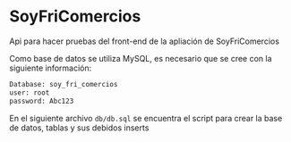 # SoyFriComercios
Api para hacer pruebas del front-end de la apliación de SoyFriComercios

Como base de datos se utiliza MySQL, es necesario que se cree con la siguiente información:
```bash
Database: soy_fri_comercios
user: root
password: Abc123
```

En el siguiente archivo `db/db.sql` se encuentra el script para crear la base de datos, tablas y sus debidos inserts
